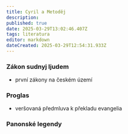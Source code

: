 ```yaml
---
title: Cyril a Metoděj
description: 
published: true
date: 2025-03-29T13:02:46.407Z
tags: literatura
editor: markdown
dateCreated: 2025-03-29T12:54:31.933Z
---
```


### Zákon sudnyj ljudem
- první zákony na českém území

### Proglas
- veršovaná předmluva k překladu evangelia

### Panonské legendy